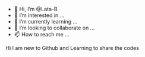 - 👋 Hi, I’m @Lata-B
- 👀 I’m interested in ...
- 🌱 I’m currently learning ...
- 💞️ I’m looking to collaborate on ...
- 📫 How to reach me ...

<!---
Lata-B/Lata-B is a ✨ special ✨ repository because its `README.md` (this file) appears on your GitHub profile.
You can click the Preview link to take a look at your changes.
--->Hi I am new to Github and Learning to share the codes
